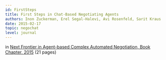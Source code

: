 ```yaml
---
id: FirstSteps
title: First Steps in Chat-Based Negotiating Agents  
authors: Inon Zuckerman, Erel Segal-Halevi, Avi Rosenfeld, Sarit Kraus
date: 2015-02-17
topic: negochat
level: journal
---
```

in [Next Frontier in Agent-based Complex Automated Negotiation, Book Chapter, 2015](http://link.springer.com/chapter/10.1007%2F978-4-431-55525-4_6) (21 pages)
